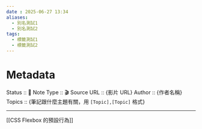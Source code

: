 ```yaml
---
date : 2025-06-27 13:34
aliases:
  - 別名測試1
  - 別名測試2
tags:
  - 標籤測試1
  - 標籤測試2
---
```

# Metadata
Status :: 🌱
Note Type :: 🎬
Source URL :: {影片 URL}
Author :: {作者名稱}
Topics :: {筆記跟什麼主題有關，用 `[Topic],[Topic]` 格式}

---

[[CSS Flexbox 的預設行為]]
